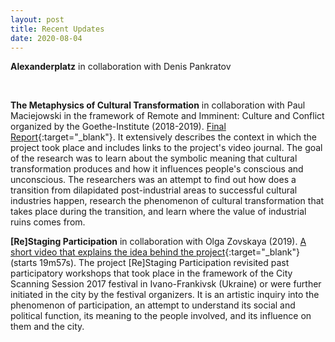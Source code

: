 ```yaml
---
layout: post 
title: Recent Updates
date: 2020-08-04
---
```

**Alexanderplatz** in collaboration with Denis Pankratov
<div style="padding:0;position:relative;"><iframe src="https://player.vimeo.com/video/314563273?badge=0&amp;autopause=0&amp;player_id=0&amp;app_id=58479" frameborder="0" allow="autoplay; fullscreen; picture-in-picture; clipboard-write" style="position:absolute;top:0;left:0;width:100%;height:100%;" title="Alexanderplatz"></iframe></div><script src="https://player.vimeo.com/api/player.js"></script><br />

**The Metaphysics of Cultural Transformation** in collaboration with Paul Maciejowski in the framework of Remote and Imminent: Culture and Conflict organized by the Goethe-Institute (2018-2019). [Final Report](https://docs.google.com/document/d/e/2PACX-1vT8zRQalewCWi8dVpr0r7YICMjOxx0QwVFNuXXrUY93ZyH9GmhjYxlgCLXPmx2Y2mJ3JONNCCdvDiDw/pub){:target="_blank"}. It extensively describes the context in which the project took place and includes links to the project's video journal. The goal of the research was to learn about the symbolic meaning that cultural transformation produces and how it influences people's conscious and unconscious. The researchers was an attempt to find out how does a transition from dilapidated post-industrial areas to successful cultural industries happen, research the phenomenon of cultural transformation that takes place during the transition, and learn where the value of industrial ruins comes from.

**[Re]Staging Participation** in collaboration with Olga Zovskaya (2019). [A short video that explains the idea behind the project](https://www.youtube.com/watch?v=sUkUESw75io&feature=youtu.be&t=19m57s){:target="_blank"}(starts 19m57s). The project [Re]Staging Participation revisited past participatory workshops that took place in the framework of the City Scanning Session 2017 festival in Ivano-Frankivsk (Ukraine) or were further initiated in the city by the festival organizers. It is an artistic inquiry into the phenomenon of participation, an attempt to understand its social and political function, its meaning to the people involved, and its influence on them and the city.
